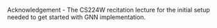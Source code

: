 Acknowledgement - The CS224W recitation lecture for the initial setup
needed to get started with GNN implementation.
